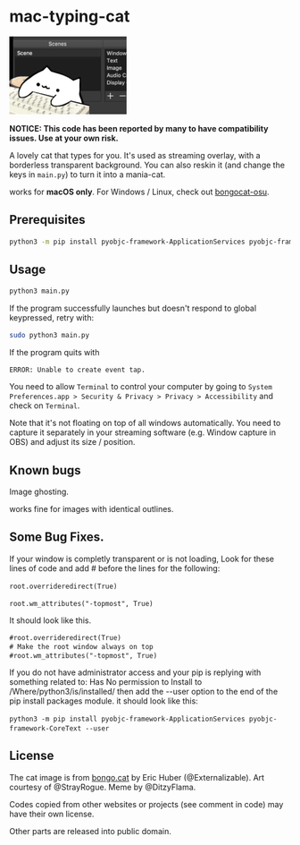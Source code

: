 # mac-typing-cat

<img src="example.jpg" alt="use example" style="zoom: 50%;" />

**NOTICE: This code has been reported by many to have compatibility issues. Use at your own risk.**

A lovely cat that types for you. It's used as streaming overlay, with a borderless transparent background. You can also reskin it (and change the keys in `main.py`) to turn it into a mania-cat.

works for **macOS only**. For Windows / Linux, check out [bongocat-osu](https://github.com/kuroni/bongocat-osu).

## Prerequisites

```bash
python3 -m pip install pyobjc-framework-ApplicationServices pyobjc-framework-CoreText
```

## Usage

```bash
python3 main.py
```

If the program successfully launches but doesn't respond to global keypressed, retry with:

```bash
sudo python3 main.py
```

If the program quits with

```plain
ERROR: Unable to create event tap.
```

You need to allow `Terminal` to control your computer by going to `System Preferences.app > Security & Privacy > Privacy > Accessibility` and check on `Terminal`.

Note that it's not floating on top of all windows automatically. You need to capture it separately in your streaming software (e.g. Window capture in OBS) and adjust its size / position.

## Known bugs

Image ghosting.

works fine for images with identical outlines.

## Some Bug Fixes.

If your window is completly transparent or is not loading, Look for these lines of code and add # before the lines for the following:

`root.overrideredirect(True)`

`root.wm_attributes("-topmost", True)`

It should look like this.

```# Hide the root window drag bar and close button
#root.overrideredirect(True)
# Make the root window always on top
#root.wm_attributes("-topmost", True)
```

If you do not have administrator access and your pip is replying with something related to: 
Has No permission to Install to /Where/python3/is/installed/ then add the --user option to the end of the pip install packages module.
it should look like this:

```python3 -m pip install pyobjc-framework-ApplicationServices pyobjc-framework-CoreText --user```

## License

The cat image is from [bongo.cat](https://bongo.cat/) by Eric Huber (@Externalizable). Art courtesy of @StrayRogue. Meme by @DitzyFlama.

Codes copied from other websites or projects (see comment in code) may have their own license.

Other parts are released into public domain.
